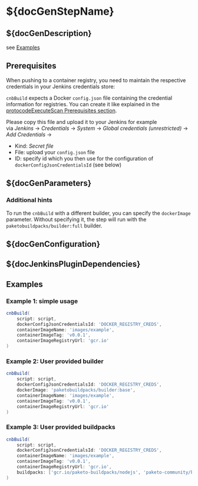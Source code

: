 # ${docGenStepName}

## ${docGenDescription}

see [Examples](#examples)

## Prerequisites

When pushing to a container registry, you need to maintain the respective credentials in your Jenkins credentials store:

`cnbBuild` expects a Docker `config.json` file containing the credential information for registries.
You can create it like explained in the [protocodeExecuteScan Prerequisites section](https://www.project-piper.io/steps/protecodeExecuteScan/#prerequisites).

Please copy this file and upload it to your Jenkins for example<br />
via _Jenkins_ -> _Credentials_ -> _System_ -> _Global credentials (unrestricted)_ -> _Add Credentials_ ->

* Kind: _Secret file_
* File: upload your `config.json` file
* ID: specify id which you then use for the configuration of `dockerConfigJsonCredentialsId` (see below)

## ${docGenParameters}

### Additional hints

To run the `cnbBuild` with a different builder, you can specify the `dockerImage` parameter.
Without specifying it, the step will run with the `paketobuildpacks/builder:full` builder.

## ${docGenConfiguration}

## ${docJenkinsPluginDependencies}

## Examples

### Example 1: simple usage

```groovy
cnbBuild(
    script: script,
    dockerConfigJsonCredentialsId: 'DOCKER_REGISTRY_CREDS',
    containerImageName: 'images/example',
    containerImageTag: 'v0.0.1',
    containerImageRegistryUrl: 'gcr.io'
)
```

### Example 2: User provided builder

```groovy
cnbBuild(
    script: script,
    dockerConfigJsonCredentialsId: 'DOCKER_REGISTRY_CREDS',
    dockerImage: 'paketobuildpacks/builder:base',
    containerImageName: 'images/example',
    containerImageTag: 'v0.0.1',
    containerImageRegistryUrl: 'gcr.io'
)
```

### Example 3: User provided buildpacks

```groovy
cnbBuild(
    script: script,
    dockerConfigJsonCredentialsId: 'DOCKER_REGISTRY_CREDS',
    containerImageName: 'images/example',
    containerImageTag: 'v0.0.1',
    containerImageRegistryUrl: 'gcr.io',
    buildpacks: ['gcr.io/paketo-buildpacks/nodejs', 'paketo-community/build-plan']
)
```
